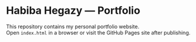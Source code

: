 # Habiba Hegazy — Portfolio
This repository contains my personal portfolio website.  
Open `index.html` in a browser or visit the GitHub Pages site after publishing.

